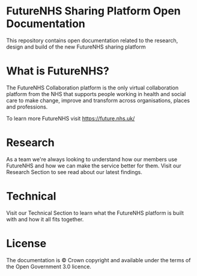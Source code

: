 # FutureNHS Sharing Platform Open Documentation
This repository contains open documentation related to the research, design and build of the new FutureNHS sharing platform

# What is FutureNHS?
The FutureNHS Collaboration platform is the only virtual collaboration platform from the NHS that supports people working in health and social care to make change, improve and transform across organisations, places and professions.

To learn more FutureNHS visit https://future.nhs.uk/

# Research
As a team we're always looking to understand how our members use FutureNHS and how we can make the service better for them. Visit our Research Section to see read about our latest findings.

# Technical
Visit our Technical Section to learn what the FutureNHS platform is built with and how it all fits together.

# License
The documentation is © Crown copyright and available under the terms of the Open Government 3.0 licence.

